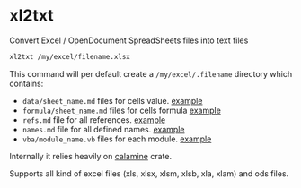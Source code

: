 # xl2txt

Convert Excel / OpenDocument SpreadSheets files into text files

```sh
xl2txt /my/excel/filename.xlsx
```

This command will per default create a `/my/excel/.filename` directory which contains:
- `data/sheet_name.md` files for cells value. [example](https://github.com/tafia/xl2txt/blob/master/tests/.issues.xlsb/data/datatypes.md)
- `formula/sheet_name.md` files for cells formula [example](https://github.com/tafia/xl2txt/blob/master/tests/.issues.xlsb/formula/datatypes.md)
- `refs.md` file for all references. [example](https://github.com/tafia/xl2txt/blob/master/tests/.issues.xlsb/refs.md)
- `names.md` file for all defined names. [example](https://github.com/tafia/xl2txt/blob/master/tests/.issues.xlsb/names.md)
- `vba/module_name.vb` files for each module. [example](https://github.com/tafia/xl2txt/blob/master/tests/.issues.xlsb/vba/testVBA.vb)

Internally it relies heavily on [calamine](https://github.com/tafia/calamine) crate.

Supports all kind of excel files (xls, xlsx, xlsm, xlsb, xla, xlam) and ods files.
